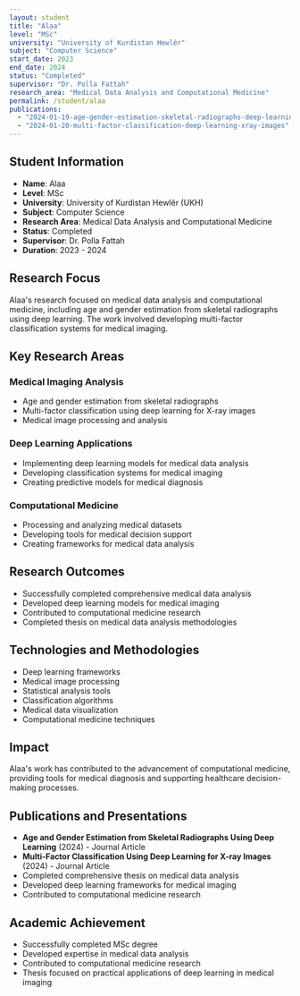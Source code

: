 ```yaml
---
layout: student
title: "Alaa"
level: "MSc"
university: "University of Kurdistan Hewlêr"
subject: "Computer Science"
start_date: 2023
end_date: 2024
status: "Completed"
supervisor: "Dr. Polla Fattah"
research_area: "Medical Data Analysis and Computational Medicine"
permalink: /student/alaa
publications:
  - "2024-01-19-age-gender-estimation-skeletal-radiographs-deep-learning"
  - "2024-01-20-multi-factor-classification-deep-learning-xray-images"
---
```


## Student Information

- **Name**: Alaa
- **Level**: MSc
- **University**: University of Kurdistan Hewlêr (UKH)
- **Subject**: Computer Science
- **Research Area**: Medical Data Analysis and Computational Medicine
- **Status**: Completed
- **Supervisor**: Dr. Polla Fattah
- **Duration**: 2023 - 2024

## Research Focus

Alaa's research focused on medical data analysis and computational medicine, including age and gender estimation from skeletal radiographs using deep learning. The work involved developing multi-factor classification systems for medical imaging.

## Key Research Areas

### Medical Imaging Analysis
- Age and gender estimation from skeletal radiographs
- Multi-factor classification using deep learning for X-ray images
- Medical image processing and analysis

### Deep Learning Applications
- Implementing deep learning models for medical data analysis
- Developing classification systems for medical imaging
- Creating predictive models for medical diagnosis

### Computational Medicine
- Processing and analyzing medical datasets
- Developing tools for medical decision support
- Creating frameworks for medical data analysis

## Research Outcomes

- Successfully completed comprehensive medical data analysis
- Developed deep learning models for medical imaging
- Contributed to computational medicine research
- Completed thesis on medical data analysis methodologies

## Technologies and Methodologies

- Deep learning frameworks
- Medical image processing
- Statistical analysis tools
- Classification algorithms
- Medical data visualization
- Computational medicine techniques

## Impact

Alaa's work has contributed to the advancement of computational medicine, providing tools for medical diagnosis and supporting healthcare decision-making processes.

## Publications and Presentations

- **Age and Gender Estimation from Skeletal Radiographs Using Deep Learning** (2024) - Journal Article
- **Multi-Factor Classification Using Deep Learning for X-ray Images** (2024) - Journal Article
- Completed comprehensive thesis on medical data analysis
- Developed deep learning frameworks for medical imaging
- Contributed to computational medicine research

## Academic Achievement

- Successfully completed MSc degree
- Developed expertise in medical data analysis
- Contributed to computational medicine research
- Thesis focused on practical applications of deep learning in medical imaging

